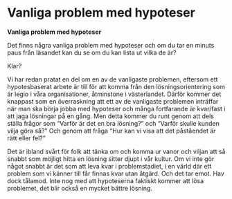 # Vanliga problem med hypoteser

**Vanliga problem med hypoteser**

Det finns några vanliga problem med hypoteser och om du tar en minuts paus från läsandet kan du se om du kan lista ut vilka de är?

Klar?

Vi har redan pratat en del om en av de vanligaste problemen, eftersom ett hypotesbaserat arbete är till för att komma från den lösningsorientering som är legio i våra organisationer, åtminstone i västerlandet. Därför kommer det knappast som en överraskning att ett av de vanligaste problemen inträffar när man ska börja jobba med hypoteser och många fortfarande är kvar/fast i att jaga lösningar på en gång. Men detta kommer du runt genom att dels ställa frågor som “Varför är det en bra lösning?” och “Varför skulle kunden vilja göra så?” Och genom att fråga “Hur kan vi visa att det påståendet är rätt eller fel?”

Det är ibland svårt för folk att tänka om och komma ur vanor och viljan att så snabbt som möjligt hitta en lösning sitter djupt i vår kultur. Om vi inte gör något snabbt är det som att leva kvar i problemstadiet, i en värld där ett problem som vi känner till får finnas kvar utan åtgärd. Och det tar emot. Hav dock tålamod. Inte nog med att hypoteserna faktiskt kommer att lösa problemet, det blir också en mycket bättre lösning.


